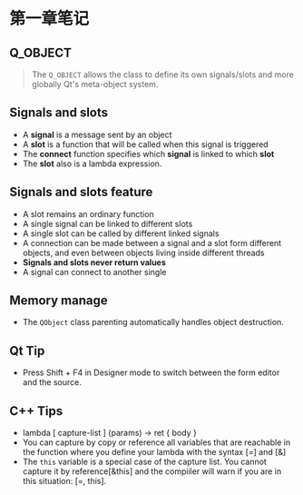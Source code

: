 # 第一章笔记
## **Q_OBJECT**
  > The `Q_OBJECT` allows the class to define its own signals/slots and more globally Qt's meta-object system.


## **Signals and slots**
  - A **signal** is a message sent by an object
  - A **slot** is a function that will be called when this signal is triggered
  - The **connect** function specifies which **signal** is linked to which **slot**
  - The **slot** also is a lambda expression.

## **Signals and slots feature**
  - A slot remains an ordinary function
  - A single signal can be linked to different slots
  - A single slot can be called by different linked signals
  - A connection can be made between a signal and a slot form different objects, and even between objects living inside different threads
  - **Signals and slots never return values**
  - A signal can connect to another single

## **Memory manage**
  - The `QObject` class parenting automatically handles object destruction.

## **Qt Tip**
  - Press Shift + F4 in Designer mode to switch between the form editor and the source.

## **C++ Tips**
  - lambda [ capture-list ] (params) -> ret { body }
  - You can capture by copy or reference all variables that are reachable in the function where you define your lambda with the syntax [=] and [&]
  - The `this` variable is a special case of the capture list. You cannot capture it by reference[&this] and the compiiler will warn if you are in this situation: [=, this].
